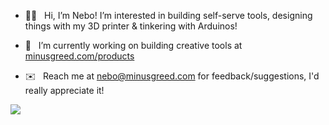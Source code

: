 - 👋🏻   &nbsp; Hi, I’m Nebo! I’m interested in building self-serve tools, designing things with my 3D printer & tinkering with Arduinos!

- 🧪  &nbsp; I’m currently working on building creative tools at [minusgreed.com/products](https://minusgreed.com/products)

- ✉️  &nbsp; Reach me at <a href="mailto:nebo@minusgreed.com">nebo@minusgreed.com</a> for feedback/suggestions, I'd really appreciate it!

<a href="https://twitter.com/intent/follow?screen_name=DarthNebo"><img src="https://img.shields.io/twitter/follow/DarthNebo?color=teal&logoColor=aquamarine&style=social"></a>

